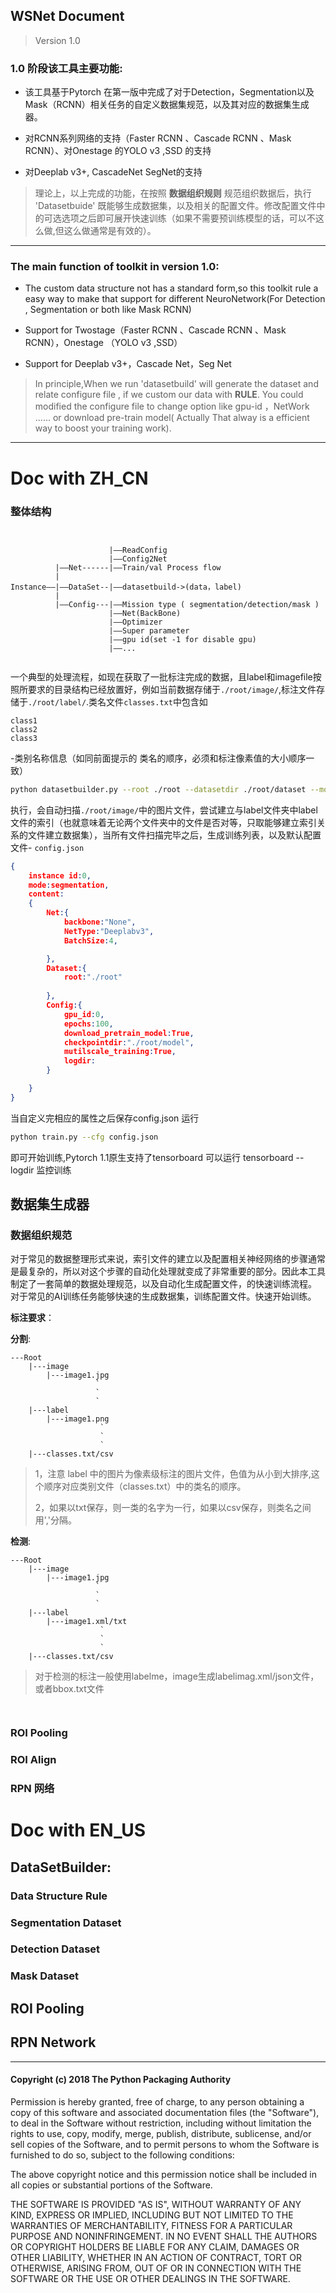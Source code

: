 ## WSNet Document
> Version 1.0

### 1.0 阶段该工具主要功能:

* 该工具基于Pytorch 在第一版中完成了对于Detection，Segmentation以及Mask（RCNN）相关任务的自定义数据集规范，以及其对应的数据集生成器。

* 对RCNN系列网络的支持（Faster RCNN 、Cascade RCNN 、Mask RCNN）、对Onestage 的YOLO v3 ,SSD
  的支持

* 对Deeplab v3+, CascadeNet SegNet的支持


> 理论上，以上完成的功能，在按照
> **数据组织规则**
> 规范组织数据后，执行 'Datasetbuide' 既能够生成数据集，以及相关的配置文件。修改配置文件中的可选选项之后即可展开快速训练（如果不需要预训练模型的话，可以不这么做,但这么做通常是有效的）。

****

### The main function of toolkit in version 1.0:

* The custom data structure not has a standard form,so this toolkit rule a easy way to make that support for different NeuroNetwork(For Detection , Segmentation or both like Mask RCNN)

* Support for Twostage（Faster RCNN 、Cascade RCNN 、Mask RCNN），Onestage （YOLO v3 ,SSD）

* Support for Deeplab v3+，Cascade Net，Seg Net

> In principle,When we run 'datasetbuild' will generate the dataset and relate configure file , if we custom our data with
>  **RULE**.
>  You could modified the configure file to change option like gpu-id ，NetWork ...... or download pre-train model( Actually That alway is a efficient way to boost your training work). 

****

# Doc with ZH_CN


### 整体结构
```


                      |——ReadConfig
                      |——Config2Net
          |——Net------|——Train/val Process flow
          |
Instance——|——DataSet--|——datasetbuild->(data，label)
          |
          |——Config---|——Mission type ( segmentation/detection/mask )
                      |——Net(BackBone)
                      |——Optimizer
                      |——Super parameter
                      |——gpu id(set -1 for disable gpu)
                      |——...


```
一个典型的处理流程，如现在获取了一批标注完成的数据，且label和imagefile按照所要求的目录结构已经放置好，例如当前数据存储于`./root/image/`,标注文件存储于`./root/label/`.类名文件`classes.txt`中包含如
```
class1
class2
class3
```
-类别名称信息（如同前面提示的 类名的顺序，必须和标注像素值的大小顺序一致）

```bash
python datasetbuilder.py --root ./root --datasetdir ./root/dataset --mode segmentation
```
执行，会自动扫描`./root/image/`中的图片文件，尝试建立与label文件夹中label文件的索引（也就意味着无论两个文件夹中的文件是否对等，只取能够建立索引关系的文件建立数据集），当所有文件扫描完毕之后，生成训练列表，以及默认配置文件-
`config.json`

```json
{
    instance id:0,
    mode:segmentation,
    content:
    {
        Net:{
            backbone:"None",
            NetType:"Deeplabv3",
            BatchSize:4,

        },
        Dataset:{
            root:"./root"
        
        },
        Config:{
            gpu_id:0,
            epochs:100,
            download_pretrain_model:True,
            checkpointdir:"./root/model",
            mutilscale_training:True,
            logdir:
        }

    }
}

```
当自定义完相应的属性之后保存config.json
运行
```bash
python train.py --cfg config.json
```
即可开始训练,Pytorch 1.1原生支持了tensorboard 可以运行
tensorboard --logdir 监控训练

## 数据集生成器

### 数据组织规范

对于常见的数据整理形式来说，索引文件的建立以及配置相关神经网络的步骤通常是最复杂的，所以对这个步骤的自动化处理就变成了非常重要的部分。因此本工具制定了一套简单的数据处理规范，以及自动化生成配置文件，的快速训练流程。
对于常见的AI训练任务能够快速的生成数据集，训练配置文件。快速开始训练。



**标注要求**：

**分割**:
```
---Root
    |---image
        |---image1.jpg
                   `
                   `
                   `
    |---label
        |---image1.png
                    `
                    `
                    `
    |---classes.txt/csv

```
> 1，注意 label 中的图片为像素级标注的图片文件，色值为从小到大排序,这个顺序对应类别文件（classes.txt）中的类名的顺序。
> 
> 2，如果以txt保存，则一类的名字为一行，如果以csv保存，则类名之间用','分隔。
>




**检测**:
```
---Root
    |---image
        |---image1.jpg
                   `
                   `
                   `
    |---label
        |---image1.xml/txt
                    `
                    `
                    `
    |---classes.txt/csv

```
> 对于检测的标注一般使用labelme，image生成labelimag.xml/json文件，或者bbox.txt文件
> 
```


```





### ROI Pooling

### ROI Align

### RPN 网络







# Doc with EN_US

## DataSetBuilder:

### Data Structure Rule

### Segmentation Dataset


### Detection Dataset


### Mask Dataset

## ROI Pooling

## RPN Network


****

#### Copyright (c) 2018 The Python Packaging Authority

Permission is hereby granted, free of charge, to any person obtaining a copy
of this software and associated documentation files (the "Software"), to deal
in the Software without restriction, including without limitation the rights
to use, copy, modify, merge, publish, distribute, sublicense, and/or sell
copies of the Software, and to permit persons to whom the Software is
furnished to do so, subject to the following conditions:

The above copyright notice and this permission notice shall be included in all
copies or substantial portions of the Software.

THE SOFTWARE IS PROVIDED "AS IS", WITHOUT WARRANTY OF ANY KIND, EXPRESS OR
IMPLIED, INCLUDING BUT NOT LIMITED TO THE WARRANTIES OF MERCHANTABILITY,
FITNESS FOR A PARTICULAR PURPOSE AND NONINFRINGEMENT. IN NO EVENT SHALL THE
AUTHORS OR COPYRIGHT HOLDERS BE LIABLE FOR ANY CLAIM, DAMAGES OR OTHER
LIABILITY, WHETHER IN AN ACTION OF CONTRACT, TORT OR OTHERWISE, ARISING FROM,
OUT OF OR IN CONNECTION WITH THE SOFTWARE OR THE USE OR OTHER DEALINGS IN THE
SOFTWARE.